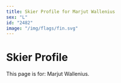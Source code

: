 ```yaml
---
title: Skier Profile for Marjut Wallenius
sex: "L"
id: "2482"
image: "/img/flags/fin.svg" 
---
```


# Skier Profile

This page is for: Marjut Wallenius.
    
